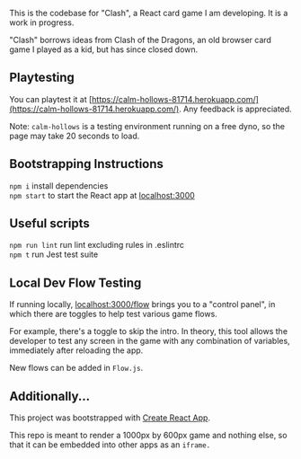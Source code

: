This is the codebase for "Clash", a React card game I am developing. It is a work in progress.  

"Clash" borrows ideas from Clash of the Dragons, an old browser card game I played as a kid, but has since closed down.  

## Playtesting
You can playtest it at [https://calm-hollows-81714.herokuapp.com/](https://calm-hollows-81714.herokuapp.com/). Any feedback is appreciated.  

Note: <code>calm-hollows</code> is a testing environment running on a free dyno, so the page may take 20 seconds to load.  

## Bootstrapping Instructions
<code>npm i</code> install dependencies  
<code>npm start</code> to start the React app at [localhost:3000](http://localhost:3000)  

## Useful scripts
<code>npm run lint</code> run lint excluding rules in .eslintrc  
<code>npm t</code> run Jest test suite  

## Local Dev Flow Testing
If running locally, [localhost:3000/flow](http://localhost:3000/flow) brings you to a "control panel", in which there are toggles to help test various game flows.

For example, there's a toggle to skip the intro. In theory, this tool allows the developer to test any screen in the game with any combination of variables, immediately after reloading the app.  

New flows can be added in <code>Flow.js</code>.  

## Additionally...
This project was bootstrapped with [Create React App](https://github.com/facebook/create-react-app).  

This repo is meant to render a 1000px by 600px game and nothing else, so that it can be embedded into other apps as an <code>iframe.</code>  
